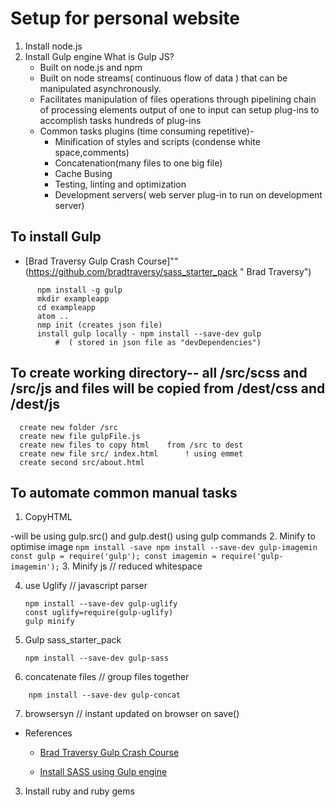 
# Setup for personal website
1. Install node.js
2. Install Gulp engine
    What is Gulp JS?
      + Built on node.js and npm
      + Built on node streams( continuous flow of data ) that can be manipulated  asynchronously.
      + Facilitates manipulation of files operations through pipelining chain of processing elements output of one to input can setup plug-ins to accomplish tasks hundreds of plug-ins
      + Common tasks plugins (time consuming repetitive)-
        + Minification of styles and scripts
                      (condense white space,comments)
        + Concatenation(many files to one big file)
        + Cache Busing
        + Testing, linting and optimization
        + Development  servers( web server plug-in to run on development server)

## To install Gulp        
+  [Brad Traversy Gulp Crash Course]""(https://github.com/bradtraversy/sass_starter_pack " Brad Traversy")

  ```
        npm install -g gulp
        mkdir exampleapp
        cd exampleapp
        atom ..
        nmp init (creates json file)
        install gulp locally - npm install --save-dev gulp
            #  ( stored in json file as "devDependencies")
  ```

## To create working directory-- all /src/scss and /src/js and files will be copied from /dest/css and /dest/js
      create new folder /src
      create new file gulpFile.js
      create new files to copy html    from /src to dest
      create new file src/ index.html      ! using emmet
      create second src/about.html

## To automate common manual tasks
  1. CopyHTML

   -will be using gulp.src() and gulp.dest() using gulp commands
  2. Minify to optimise image
        ```
        npm install -save
        npm install --save-dev gulp-imagemin
        const gulp = require('gulp');
        const imagemin = require('gulp-imagemin');
        ```
  3. Minify js // reduced whitespace

  4. use Uglify // javascript parser
        ```
        npm install --save-dev gulp-uglify
        const uglify=require(gulp-uglify)
        gulp minify
        ```

  5. Gulp sass_starter_pack
      ```
      npm install --save-dev gulp-sass
      ```

  6. concatenate files // group files together
  ```
      npm install --save-dev gulp-concat
  ```
      
  7. browsersyn // instant updated on browser on save()


  + References
    +  [Brad Traversy Gulp Crash Course](https://www.youtube.com/watch?v=1rw9MfIleEg " Brad Traversy")

    + [Install SASS using Gulp engine](https://www.youtube.com/watch?v=rmXVmfx3rNo "Brad Traversy")


3. Install ruby and ruby gems
